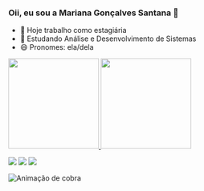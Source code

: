 ### Oii, eu sou a Mariana Gonçalves Santana 👋

- 🔭 Hoje trabalho como estagiária
- 🌱 Estudando Análise e Desenvolvimento de Sistemas
- 😄 Pronomes: ela/dela

<div>
  <a href="https://beacons.ai/marianagsantana">
  <img height="180em" src="https://github-readme-stats.vercel.app/api?username=marianagsantana&show_icons=true&theme=dark&include_all_commits=true&count_private=true"/>
  <img height="180em" src="https://github-readme-stats.vercel.app/api/top-langs/?username=marianagsantana&layout=compact&langs_count=16&theme=dark"/>
</div>
  
  
<div>
  
  <a href="https://instagram.com/marigoncalves___" target="_blank"><img src="https://img.shields.io/badge/Instagram-E4405F?style=for-the-badge&logo=instagram&logoColor=white"></a>
  <a href = "mailto:marianagoncalvessantana@gmail.com"><img src="https://img.shields.io/badge/Gmail-D14836?style=for-the-badge&logo=gmail&logoColor=white" target=" _blank"></a>
  <a href="https://www.linkedin.com/in/marianagoncalvessantana" target="_blank"><img src="https://img.shields.io/badge/LinkedIn-0077B5?style=for-the-badge&logo=linkedin&logoColor=white"></a>   
</div>

![ Animação de cobra ](https://github.com/rafaballerini2/rafaballerini2/blob/output/github-contribution-grid-snake.svg)
</div>
